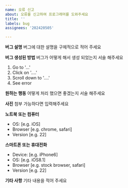 ```yaml
---
name: 오류 신고
about: 오류를 신고하여 프로그래머를 도와주세요
title: ''
labels: bug
assignees: '202420505'

---
```


**버그 설명**
버그에 대한 설명을 구체적으로 적어 주세요

**버그 생성된 방법**
버그가 어떻게 해서 생성 되었는지 서술 해주세요
1. Go to '...'
2. Click on '....'
3. Scroll down to '....'
4. See error

**원하는 행동**
어떻게 처리 했으면 좋겠는지 서술 해주세요

**사진**
첨부 가능하다면 입력해주세요

**노트북 또는 컴퓨터**
 - OS: [e.g. iOS]
 - Browser [e.g. chrome, safari]
 - Version [e.g. 22]

**스마트폰 또는 휴대전화**
 - Device: [e.g. iPhone6]
 - OS: [e.g. iOS8.1]
 - Browser [e.g. stock browser, safari]
 - Version [e.g. 22]

**기타 사항**
기타 내용을 적어 주세요
